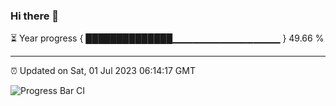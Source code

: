 ### Hi there 👋

⏳ Year progress { ██████████████▁▁▁▁▁▁▁▁▁▁▁▁▁▁▁▁ } 49.66 %

---

⏰ Updated on Sat, 01 Jul 2023 06:14:17 GMT

![Progress Bar CI](https://github.com/liununu/liununu/workflows/Progress%20Bar%20CI/badge.svg)

